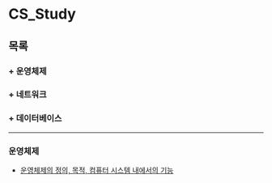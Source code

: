 # CS_Study

## 목록

### + 운영체제

### + 네트워크

### + 데이터베이스

---

### 운영체제

- [운영체제의 정의, 목적, 컴퓨터 시스템 내에서의 기능](https://github.com/goodlucky1215/CS_Study/운영체제/운영체제개요.md)
